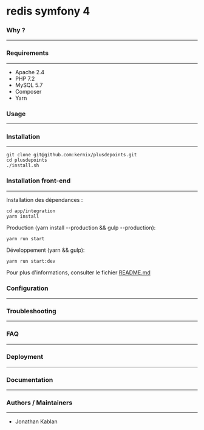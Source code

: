 # redis symfony 4

### Why ?
---

### Requirements
---

- Apache 2.4
- PHP 7.2
- MySQL 5.7
- Composer
- Yarn

### Usage
---

### Installation
---

```
git clone git@github.com:kernix/plusdepoints.git
cd plusdepoints
./install.sh
```

### Installation front-end
---

Installation des dépendances :

```
cd app/integration
yarn install
```

Production (yarn install --production && gulp --production):

```
yarn run start
```

Développement (yarn && gulp):

```
yarn run start:dev
```

Pour plus d'informations, consulter le fichier [README.md](app/integration/README.md)

### Configuration
---

### Troubleshooting
---

### FAQ
---

### Deployment
---

### Documentation
---

### Authors / Maintainers
---
- Jonathan Kablan
